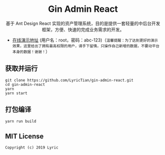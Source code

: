 <h1 align="center">Gin Admin React</h1>

<div align="center">
 基于 Ant Design React 实现的资产管理系统，目的是提供一套轻量的中后台开发框架，方便、快速的完成业务需求的开发。
<br/>

</div>

- [在线演示地址](https://demo.tiannianshou.com) (用户名：root，密码：abc-123)（`温馨提醒：为了达到更好的演示效果，这里给出了拥有最高权限的用户，请手下留情，只操作自己新增的数据，不要动平台本身的数据！谢谢！`）

## 获取并运行

```
git clone https://github.com/LyricTian/gin-admin-react.git
cd gin-admin-react
yarn
yarn start
```

## 打包编译

```
yarn run build
```

## MIT License

    Copyright (c) 2019 Lyric
    